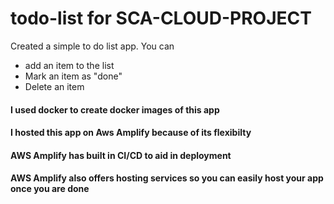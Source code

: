 # todo-list for SCA-CLOUD-PROJECT
Created a simple to do list app. You can 
- add an item to the list
- Mark an item as "done"
- Delete an item

#### I used docker to create docker images of this app 

#### I hosted this app on Aws Amplify because of its flexibilty 
#### AWS Amplify has built in CI/CD to aid in deployment
#### AWS Amplify also offers hosting services so you can easily host your app once you are done

